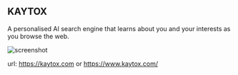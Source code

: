 ## KAYTOX

A personalised AI search engine that learns about you and your interests as you browse the web.

![screenshot](https://i.imgur.com/6t30fi1.png)


url: https://kaytox.com or https://www.kaytox.com/
